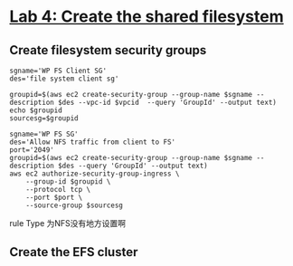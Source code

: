 # [Lab 4: Create the shared filesystem](https://catalog.us-east-1.prod.workshops.aws/workshops/3de93ad5-ebbe-4258-b977-b45cdfe661f1/en-US/database/lab4)
## Create filesystem security groups
```
sgname='WP FS Client SG'
des='file system client sg'
```
```
groupid=$(aws ec2 create-security-group --group-name $sgname --description $des --vpc-id $vpcid  --query 'GroupId' --output text)
echo $groupid
sourcesg=$groupid

```

```
sgname='WP FS SG'
des='Allow NFS traffic from client to FS'
port='2049'
groupid=$(aws ec2 create-security-group --group-name $sgname --description $des --query 'GroupId' --output text)
aws ec2 authorize-security-group-ingress \
    --group-id $groupid \
    --protocol tcp \
    --port $port \
    --source-group $sourcesg
```
rule Type 为NFS没有地方设置啊
## Create the EFS cluster
